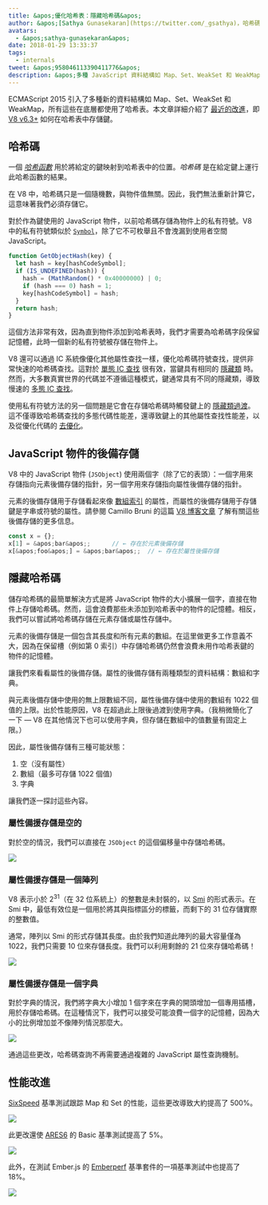 ```yaml
---
title: &apos;優化哈希表：隱藏哈希碼&apos;
author: &apos;[Sathya Gunasekaran](https://twitter.com/_gsathya)，哈希碼的守護者&apos;
avatars:
  - &apos;sathya-gunasekaran&apos;
date: 2018-01-29 13:33:37
tags:
  - internals
tweet: &apos;958046113390411776&apos;
description: &apos;多種 JavaScript 資料結構如 Map、Set、WeakSet 和 WeakMap 在底層使用了哈希表。本文闡述了 V8 v6.3 如何改進哈希表性能。&apos;
---
```

ECMAScript 2015 引入了多種新的資料結構如 Map、Set、WeakSet 和 WeakMap，所有這些在底層都使用了哈希表。本文章詳細介紹了 [最近的改進](https://bugs.chromium.org/p/v8/issues/detail?id=6404)，即 [V8 v6.3+](/blog/v8-release-63) 如何在哈希表中存儲鍵。

<!--truncate-->
## 哈希碼

一個 [_哈希函數_](https://en.wikipedia.org/wiki/Hash_function) 用於將給定的鍵映射到哈希表中的位置。_哈希碼_ 是在給定鍵上運行此哈希函數的結果。

在 V8 中，哈希碼只是一個隨機數，與物件值無關。因此，我們無法重新計算它，這意味著我們必須存儲它。

對於作為鍵使用的 JavaScript 物件，以前哈希碼存儲為物件上的私有符號。V8 中的私有符號類似於 [`Symbol`](https://developer.mozilla.org/en-US/docs/Web/JavaScript/Reference/Global_Objects/Symbol)，除了它不可枚舉且不會洩漏到使用者空間 JavaScript。

```js
function GetObjectHash(key) {
  let hash = key[hashCodeSymbol];
  if (IS_UNDEFINED(hash)) {
    hash = (MathRandom() * 0x40000000) | 0;
    if (hash === 0) hash = 1;
    key[hashCodeSymbol] = hash;
  }
  return hash;
}
```

這個方法非常有效，因為直到物件添加到哈希表時，我們才需要為哈希碼字段保留記憶體，此時一個新的私有符號被存儲在物件上。

V8 還可以通過 IC 系統像優化其他屬性查找一樣，優化哈希碼符號查找，提供非常快速的哈希碼查找。這對於 [單態 IC 查找](https://en.wikipedia.org/wiki/Inline_caching#Monomorphic_inline_caching) 很有效，當鍵具有相同的 [隱藏類](/) 時。然而，大多數真實世界的代碼並不遵循這種模式，鍵通常具有不同的隱藏類，導致慢速的 [多態 IC 查找](https://en.wikipedia.org/wiki/Inline_caching#Megamorphic_inline_caching)。

使用私有符號方法的另一個問題是它會在存儲哈希碼時觸發鍵上的 [隱藏類過渡](/#fast-property-access)。這不僅導致哈希碼查找的多態代碼性能差，還導致鍵上的其他屬性查找性能差，以及從優化代碼的 [去優化](https://floitsch.blogspot.com/2012/03/optimizing-for-v8-inlining.html)。

## JavaScript 物件的後備存儲

V8 中的 JavaScript 物件 (`JSObject`) 使用兩個字（除了它的表頭）：一個字用來存儲指向元素後備存儲的指針，另一個字用來存儲指向屬性後備存儲的指針。

元素的後備存儲用于存儲看起來像 [數組索引](https://tc39.es/ecma262/#sec-array-index) 的屬性，而屬性的後備存儲用于存儲鍵是字串或符號的屬性。請參閱 Camillo Bruni 的這篇 [V8 博客文章](/blog/fast-properties) 了解有關這些後備存儲的更多信息。

```js
const x = {};
x[1] = &apos;bar&apos;;      // ← 存在於元素後備存儲
x[&apos;foo&apos;] = &apos;bar&apos;;  // ← 存在於屬性後備存儲
```

## 隱藏哈希碼

儲存哈希碼的最簡單解決方式是將 JavaScript 物件的大小擴展一個字，直接在物件上存儲哈希碼。然而，這會浪費那些未添加到哈希表中的物件的記憶體。相反，我們可以嘗試將哈希碼存儲在元素存儲或屬性存儲中。

元素的後備存儲是一個包含其長度和所有元素的數組。在這里做更多工作意義不大，因為在保留槽（例如第 0 索引）中存儲哈希碼仍然會浪費未用作哈希表鍵的物件的記憶體。

讓我們來看看屬性的後備存儲。屬性的後備存儲有兩種類型的資料結構：數組和字典。

與元素後備存儲中使用的無上限數組不同，屬性後備存儲中使用的數組有 1022 個值的上限。出於性能原因，V8 在超過此上限後過渡到使用字典。（我稍微簡化了一下 — V8 在其他情況下也可以使用字典，但存儲在數組中的值數量有固定上限。）

因此，屬性後備存儲有三種可能狀態：

1. 空（沒有屬性）
2. 數組（最多可存儲 1022 個值)
3. 字典

讓我們逐一探討這些內容。

### 屬性備援存儲是空的

對於空的情況，我們可以直接在 `JSObject` 的這個偏移量中存儲哈希碼。

![](/_img/hash-code/properties-backing-store-empty.png)

### 屬性備援存儲是一個陣列

V8 表示小於 2<sup>31</sup>（在 32 位系統上）的整數是未封裝的，以 [Smi](https://wingolog.org/archives/2011/05/18/value-representation-in-javascript-implementations) 的形式表示。在 Smi 中，最低有效位是一個用於將其與指標區分的標籤，而剩下的 31 位存儲實際的整數值。

通常，陣列以 Smi 的形式存儲其長度。由於我們知道此陣列的最大容量僅為 1022，我們只需要 10 位來存儲長度。我們可以利用剩餘的 21 位來存儲哈希碼！

![](/_img/hash-code/properties-backing-store-array.png)

### 屬性備援存儲是一個字典

對於字典的情況，我們將字典大小增加 1 個字來在字典的開頭增加一個專用插槽，用於存儲哈希碼。在這種情況下，我們可以接受可能浪費一個字的記憶體，因為大小的比例增加並不像陣列情況那麼大。

![](/_img/hash-code/properties-backing-store-dictionary.png)

通過這些更改，哈希碼查詢不再需要通過複雜的 JavaScript 屬性查詢機制。

## 性能改進

[SixSpeed](https://github.com/kpdecker/six-speed) 基準測試跟踪 Map 和 Set 的性能，這些更改導致大約提高了 500%。

![](/_img/hash-code/sixspeed.png)

此更改還使 [ARES6](https://webkit.org/blog/7536/jsc-loves-es6/) 的 Basic 基準測試提高了 5%。

![](/_img/hash-code/ares-6.png)

此外，在測試 Ember.js 的 [Emberperf](http://emberperf.eviltrout.com/) 基準套件的一項基準測試中也提高了 18%。

![](/_img/hash-code/emberperf.jpg)
